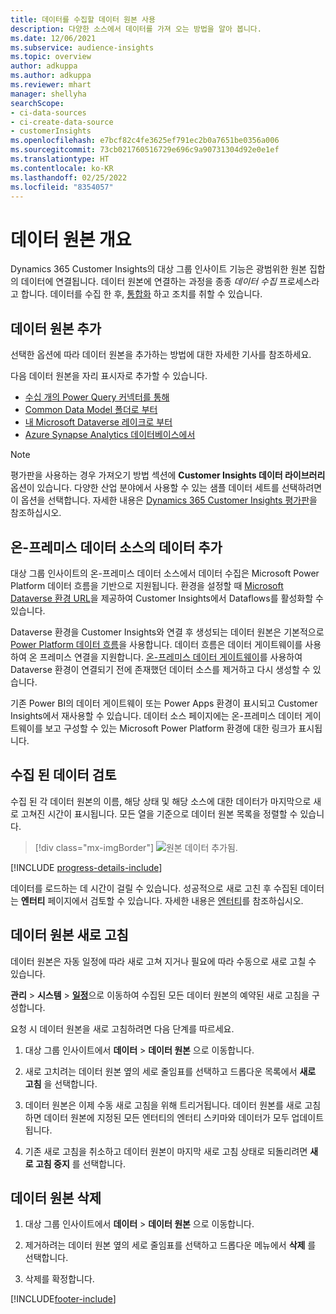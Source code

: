 ```yaml
---
title: 데이터를 수집할 데이터 원본 사용
description: 다양한 소스에서 데이터를 가져 오는 방법을 알아 봅니다.
ms.date: 12/06/2021
ms.subservice: audience-insights
ms.topic: overview
author: adkuppa
ms.author: adkuppa
ms.reviewer: mhart
manager: shellyha
searchScope:
- ci-data-sources
- ci-create-data-source
- customerInsights
ms.openlocfilehash: e7bcf82c4fe3625ef791ec2b0a7651be0356a006
ms.sourcegitcommit: 73cb021760516729e696c9a90731304d92e0e1ef
ms.translationtype: HT
ms.contentlocale: ko-KR
ms.lasthandoff: 02/25/2022
ms.locfileid: "8354057"
---
```

# <a name="data-sources-overview"></a>데이터 원본 개요



Dynamics 365 Customer Insights의 대상 그룹 인사이트 기능은 광범위한 원본 집합의 데이터에 연결됩니다. 데이터 원본에 연결하는 과정을 종종 *데이터 수집* 프로세스라고 합니다. 데이터를 수집 한 후, [통합화](data-unification.md) 하고 조치를 취할 수 있습니다.

## <a name="add-a-data-source"></a>데이터 원본 추가

선택한 옵션에 따라 데이터 원본을 추가하는 방법에 대한 자세한 기사를 참조하세요.

다음 데이터 원본을 자리 표시자로 추가할 수 있습니다.

- [수십 개의 Power Query 커넥터를 통해](connect-power-query.md)
- [Common Data Model 폴더로 부터](connect-common-data-model.md)
- [내 Microsoft Dataverse 레이크로 부터](connect-dataverse-managed-lake.md)
- [Azure Synapse Analytics 데이터베이스에서](connect-synapse.md)

> [!NOTE]
> 평가판을 사용하는 경우 가져오기 방법 섹션에 **Customer Insights 데이터 라이브러리** 옵션이 있습니다. 다양한 산업 분야에서 사용할 수 있는 샘플 데이터 세트를 선택하려면 이 옵션을 선택합니다. 자세한 내용은 [Dynamics 365 Customer Insights 평가판](../trial-signup.md)을 참조하십시오.

## <a name="add-data-from-on-premises-data-sources"></a>온-프레미스 데이터 소스의 데이터 추가

대상 그룹 인사이트의 온-프레미스 데이터 소스에서 데이터 수집은 Microsoft Power Platform 데이터 흐름을 기반으로 지원됩니다. 환경을 설정할 때 [Microsoft Dataverse 환경 URL](create-environment.md)을 제공하여 Customer Insights에서 Dataflows를 활성화할 수 있습니다.

Dataverse 환경을 Customer Insights와 연결 후 생성되는 데이터 원본은 기본적으로 [Power Platform 데이터 흐름](/power-query/dataflows/overview-dataflows-across-power-platform-dynamics-365)을 사용합니다. 데이터 흐름은 데이터 게이트웨이를 사용하여 온 프레미스 연결을 지원합니다. [온-프레미스 데이터 게이트웨이](/data-integration/gateway/service-gateway-app)를 사용하여 Dataverse 환경이 연결되기 전에 존재했던 데이터 소스를 제거하고 다시 생성할 수 있습니다.

기존 Power BI의 데이터 게이트웨이 또는 Power Apps 환경이 표시되고 Customer Insights에서 재사용할 수 있습니다. 데이터 소스 페이지에는 온-프레미스 데이터 게이트웨이를 보고 구성할 수 있는 Microsoft Power Platform 환경에 대한 링크가 표시됩니다.

## <a name="review-ingested-data"></a>수집 된 데이터 검토

수집 된 각 데이터 원본의 이름, 해당 상태 및 해당 소스에 대한 데이터가 마지막으로 새로 고쳐진 시간이 표시됩니다. 모든 열을 기준으로 데이터 원본 목록을 정렬할 수 있습니다.

> [!div class="mx-imgBorder"]
> ![원본 데이터 추가됨.](media/configure-data-datasource-added.png "데이터 원본 추가")

[!INCLUDE [progress-details-include](../includes/progress-details-pane.md)]

데이터를 로드하는 데 시간이 걸릴 수 있습니다. 성공적으로 새로 고친 후 수집된 데이터는 **엔터티** 페이지에서 검토할 수 있습니다. 자세한 내용은 [엔터티](entities.md)를 참조하십시오.

## <a name="refresh-a-data-source"></a>데이터 원본 새로 고침

데이터 원본은 자동 일정에 따라 새로 고쳐 지거나 필요에 따라 수동으로 새로 고칠 수 있습니다. 

**관리** > **시스템** > [**일정**](system.md#schedule-tab)으로 이동하여 수집된 모든 데이터 원본의 예약된 새로 고침을 구성합니다.

요청 시 데이터 원본을 새로 고침하려면 다음 단계를 따르세요.

1. 대상 그룹 인사이트에서 **데이터** > **데이터 원본** 으로 이동합니다.

2. 새로 고치려는 데이터 원본 옆의 세로 줄임표를 선택하고 드롭다운 목록에서 **새로 고침** 을 선택합니다.

3. 데이터 원본은 이제 수동 새로 고침을 위해 트리거됩니다. 데이터 원본를 새로 고침하면 데이터 원본에 지정된 모든 엔터티의 엔터티 스키마와 데이터가 모두 업데이트됩니다.

4. 기존 새로 고침을 취소하고 데이터 원본이 마지막 새로 고침 상태로 되돌리려면 **새로 고침 중지** 를 선택합니다.

## <a name="delete-a-data-source"></a>데이터 원본 삭제

1. 대상 그룹 인사이트에서 **데이터** > **데이터 원본** 으로 이동합니다.

2. 제거하려는 데이터 원본 옆의 세로 줄임표를 선택하고 드롭다운 메뉴에서 **삭제** 를 선택합니다.

3. 삭제를 확정합니다.


[!INCLUDE[footer-include](../includes/footer-banner.md)]
